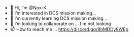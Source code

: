 - 👋 Hi, I’m @Nox-K
- 👀 I’m interested in DCS mission making...
- 🌱 I’m currently learning DCS mission making...
- 💞️ I’m looking to collaborate on ... I'm not looking
- 📫 How to reach me ... https://discord.gg/8bMDDy8WEp

<!---
Nox-K/Nox-K is a ✨ special ✨ repository because its `README.md` (this file) appears on your GitHub profile.
You can click the Preview link to take a look at your changes.
--->
